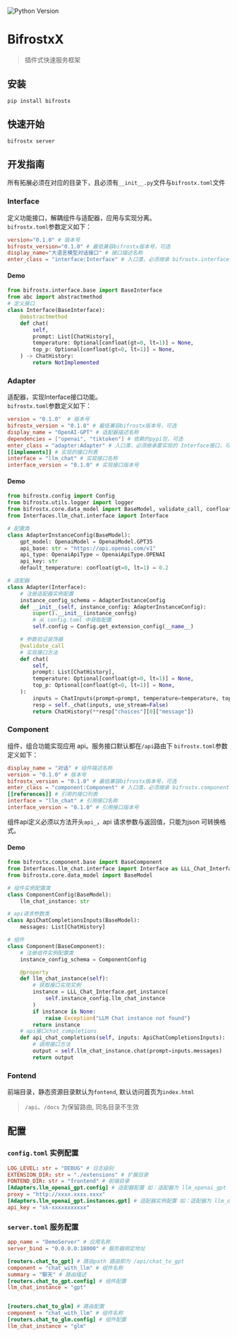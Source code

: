 ![Python Version](https://img.shields.io/badge/python-%3E%3D3.9-green)
# BifrostxX
> 插件式快速服务框架

## 安装
```
pip install bifrostx
```

## 快速开始
```
bifrostx server
```

## 开发指南
所有拓展必须在对应的目录下，且必须有`__init__.py`文件与`bifrostx.toml`文件

### Interface
定义功能接口，解耦组件与适配器，应用与实现分离。   
`bifrostx.toml`参数定义如下：
```toml
version="0.1.0" # 版本号
bifrostx_version="0.1.0" # 最低兼容bifrostx版本号，可选
display_name="大语言模型对话接口" # 接口描述名称
enter_class = "interface:Interface" # 入口类，必须继承 bifrostx.interface.BaseInterface, 可选默认为模块下 Interface类
```
#### Demo
```python
from bifrostx.interface.base import BaseInterface
from abc import abstractmethod
# 定义接口
class Interface(BaseInterface):
    @abstractmethod
    def chat(
        self,
        prompt: List[ChatHistory],
        temperature: Optional[confloat(gt=0, lt=1)] = None,
        top_p: Optional[confloat(gt=0, lt=1)] = None,
    ) -> ChatHistory:
        return NotImplemented
```

### Adapter
适配器，实现Interface接口功能。   
`bifrostx.toml`参数定义如下：
```toml
version = "0.1.0"  # 版本号
bifrostx_version = "0.1.0" # 最低兼容bifrostx版本号，可选
display_name = "OpenAI-GPT" # 适配器描述名称
dependencies = ["openai", "tiktoken"] # 依赖的pypi包，可选
enter_class = "adapter:Adapter" # 入口类，必须继承要实现的 Interface接口，可选默认为模块下 Adapter类
[[implements]] # 实现的接口列表
interface = "llm_chat" # 实现接口名称
interface_version = "0.1.0" # 实现接口版本号
```
#### Demo
```python
from bifrostx.config import Config
from bifrostx.utils.logger import logger
from bifrostx.core.data_model import BaseModel, validate_call, confloat
from Interfaces.llm_chat.interface import Interface

# 配置类
class AdapterInstanceConfig(BaseModel):
    gpt_model: OpenaiModel = OpenaiModel.GPT35
    api_base: str = "https://api.openai.com/v1"
    api_type: OpenaiApiType = OpenaiApiType.OPENAI
    api_key: str
    default_temperature: confloat(gt=0, lt=1) = 0.2

# 适配器
class Adapter(Interface):
    # 注册适配器实例配置
    instance_config_schema = AdapterInstanceConfig
    def __init__(self, instance_config: AdapterInstanceConfig):
        super().__init__(instance_config)
        # 从 config.toml 中获取配置
        self.config = Config.get_extension_config(__name__)

    # 参数验证装饰器
    @validate_call
    # 实现接口方法
    def chat(
        self,
        prompt: List[ChatHistory],
        temperature: Optional[confloat(gt=0, lt=1)] = None,
        top_p: Optional[confloat(gt=0, lt=1)] = None,
    ):
        inputs = ChatInputs(prompt=prompt, temperature=temperature, top_p=top_p)
        resp = self._chat(inputs, use_stream=False)
        return ChatHistory(**resp["choices"][0]["message"])
```


### Component
组件，组合功能实现应用 api。服务接口默认都在`/api`路由下
`bifrostx.toml`参数定义如下：
```toml
display_name = "对话" # 组件描述名称
version = "0.1.0" # 版本号
bifrostx_version = "0.1.0" # 最低兼容bifrostx版本号，可选
enter_class = "component:Component" # 入口类，必须继承 bifrostx.component.BaseComponent, 可选默认为模块下 Component类
[[references]] # 引用的接口列表
interface = "llm_chat" # 引用接口名称
interface_version = "0.1.0" # 引用接口版本号
```
组件api定义必须以方法开头`api_`，api 请求参数与返回值，只能为json 可转换格式。

#### Demo
```python
from bifrostx.component.base import BaseComponent
from Interfaces.llm_chat.interface import Interface as LLL_Chat_Interface
from bifrostx.core.data_model import BaseModel

# 组件实例配置类
class ComponentConfig(BaseModel):
    llm_chat_instance: str

# api请求参数类
class ApiChatCompletionsInputs(BaseModel):
    messages: List[ChatHistory]

# 组件
class Component(BaseComponent):
    # 注册组件实例配置类
    instance_config_schema = ComponentConfig

    @property
    def llm_chat_instance(self):
        # 获取接口实现实例
        instance = LLL_Chat_Interface.get_instance(
            self.instance_config.llm_chat_instance
        )
        if instance is None:
            raise Exception("LLM Chat instance not found")
        return instance
    # api接口chat_completions
    def api_chat_completions(self, inputs: ApiChatCompletionsInputs):
        # 调用接口方法
        output = self.llm_chat_instance.chat(prompt=inputs.messages)
        return output
```

### Fontend
前端目录，静态资源目录默认为`fontend`, 默认访问首页为`index.html`
> `/api`、`/docs` 为保留路由, 同名目录不生效

## 配置

### `config.toml` 实例配置
```toml
LOG_LEVEL: str = "DEBUG" # 日志级别
EXTENSION_DIR: str = "./extensions" # 扩展目录
FONTEND_DIR: str = "frontend" # 前端目录
[Adapters.llm_openai_gpt.config] # 适配器配置 如：适配器为 llm_openai_gpt
proxy = "http://xxxx.xxxx.xxxx"
[Adapters.llm_openai_gpt.instances.gpt] # 适配器实例配置 如：适配器为 llm_openai_gpt 实例名称 gpt
api_key = "sk-xxxxxxxxxxx"
```

### `server.toml` 服务配置
```toml
app_name = "DemoServer" # 应用名称
server_bind = "0.0.0.0:18000" # 服务器绑定地址

[routers.chat_to_gpt] # 路由path 路由即为 /api/chat_to_gpt
component = "chat_with_llm" # 组件名称
summary = "聊天" # 路由描述
[routers.chat_to_gpt.config] # 组件配置
llm_chat_instance = "gpt"


[routers.chat_to_glm] # 路由配置
component = "chat_with_llm" # 组件名称
[routers.chat_to_glm.config] # 组件配置
llm_chat_instance = "glm"

```